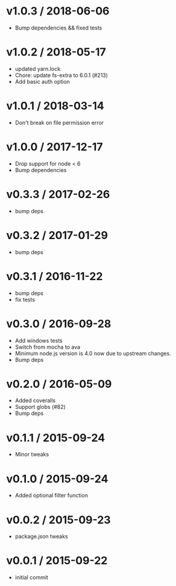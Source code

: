 
v1.0.3 / 2018-06-06
==================

  * Bump dependencies && fixed tests

v1.0.2 / 2018-05-17
==================

  * updated yarn.lock
  * Chore: update fs-extra to 6.0.1 (#213)
  * Add basic auth option

v1.0.1 / 2018-03-14
==================

  * Don't break on file permission error

v1.0.0 / 2017-12-17
==================

  * Drop support for node < 6
  * Bump dependencies

v0.3.3 / 2017-02-26
==================

  * bump deps

v0.3.2 / 2017-01-29
===================

  * bump deps

v0.3.1 / 2016-11-22
===================

  * bump deps
  * fix tests

v0.3.0 / 2016-09-28
==================

  * Add windows tests
  * Switch from mocha to ava
  * Minimum node.js version is 4.0 now due to upstream changes.
  * Bump deps

v0.2.0 / 2016-05-09
===================

  * Added coveralls
  * Support globs (#82)
  * Bump deps

v0.1.1 / 2015-09-24
===================

  * Minor tweaks

v0.1.0 / 2015-09-24
===================

  * Added optional filter function

v0.0.2 / 2015-09-23
===================

  * package.json tweaks

v0.0.1 / 2015-09-22
===================

  * initial commit
